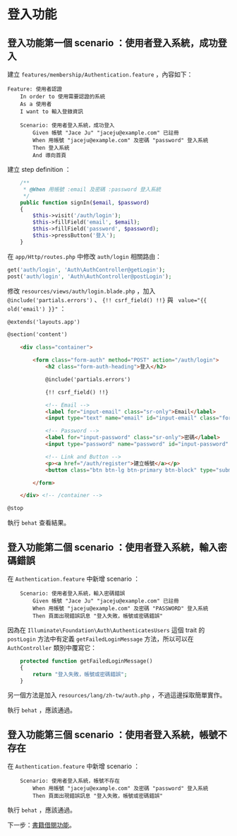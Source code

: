 # 登入功能

## 登入功能第一個 scenario ：使用者登入系統，成功登入

建立 `features/membership/Authentication.feature` ，內容如下：

```gherkin
Feature: 使用者認證
    In order to 使用需要認證的系統
    As a 使用者
    I want to 輸入登錄資訊

    Scenario: 使用者登入系統，成功登入
        Given 帳號 "Jace Ju" "jaceju@example.com" 已註冊
        When 用帳號 "jaceju@example.com" 及密碼 "password" 登入系統
        Then 登入系統
        And 導向首頁
```

建立 step definition ：

```php
    /**
     * @When 用帳號 :email 及密碼 :password 登入系統
     */
    public function signIn($email, $password)
    {
        $this->visit('/auth/login');
        $this->fillField('email', $email);
        $this->fillField('password', $password);
        $this->pressButton('登入');
    }
```

在 `app/Http/routes.php` 中修改 `auth/login` 相關路由：

```php
get('auth/login', 'Auth\AuthController@getLogin');
post('auth/login', 'Auth\AuthController@postLogin');
```

修改 `resources/views/auth/login.blade.php` ，加入 `@include('partials.errors')` 、 `{!! csrf_field() !!}` 與 ` value="{{ old('email') }}"` ：

```html
@extends('layouts.app')

@section('content')

    <div class="container">

        <form class="form-auth" method="POST" action="/auth/login">
            <h2 class="form-auth-heading">登入</h2>

            @include('partials.errors')

            {!! csrf_field() !!}

            <!-- Email -->
            <label for="input-email" class="sr-only">Email</label>
            <input type="text" name="email" id="input-email" class="form-control input-top" placeholder="Email" value="{{ old('email') }}" autofocus>

            <!-- Password -->
            <label for="input-password" class="sr-only">密碼</label>
            <input type="password" name="password" id="input-password" class="form-control input-bottom" placeholder="密碼">

            <!-- Link and Button -->
            <p><a href="/auth/register">建立帳號</a></p>
            <button class="btn btn-lg btn-primary btn-block" type="submit">登入</button>

        </form>

    </div> <!-- /container -->

@stop
```

執行 `behat` 查看結果。

## 登入功能第二個 scenario ：使用者登入系統，輸入密碼錯誤

在 `Authentication.feature` 中新增 scenario ：

```gherkin
    Scenario: 使用者登入系統，輸入密碼錯誤
        Given 帳號 "Jace Ju" "jaceju@example.com" 已註冊
        When 用帳號 "jaceju@example.com" 及密碼 "PASSWORD" 登入系統
        Then 頁面出現錯誤訊息 "登入失敗，帳號或密碼錯誤"
```

因為在 `Illuminate\Foundation\Auth\AuthenticatesUsers` 這個 trait 的 `postLogin` 方法中有定義 `getFailedLoginMessage` 方法，所以可以在 `AuthController` 類別中覆寫它：

```php
    protected function getFailedLoginMessage()
    {
        return "登入失敗，帳號或密碼錯誤";
    }
```

另一個方法是加入 `resources/lang/zh-tw/auth.php` ，不過這邊採取簡單實作。

執行 `behat` ，應該通過。

## 登入功能第三個 scenario ：使用者登入系統，帳號不存在

在 `Authentication.feature` 中新增 scenario ：

```gherkin
    Scenario: 使用者登入系統，帳號不存在
        When 用帳號 "jaceju@example.com" 及密碼 "password" 登入系統
        Then 頁面出現錯誤訊息 "登入失敗，帳號或密碼錯誤"
```

執行 `behat` ，應該通過。

下一步：[書籍借閱功能](tips/06-bookshelf.md)。
